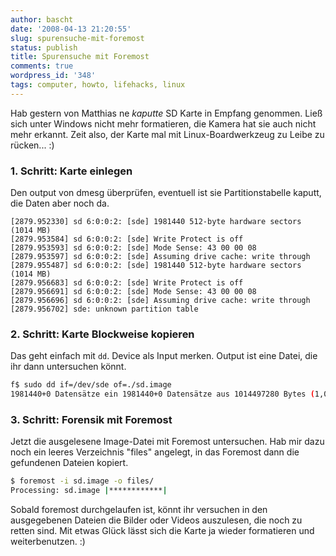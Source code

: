 ```yaml
---
author: bascht
date: '2008-04-13 21:20:55'
slug: spurensuche-mit-foremost
status: publish
title: Spurensuche mit Foremost
comments: true
wordpress_id: '348'
tags: computer, howto, lifehacks, linux
---
```


Hab gestern von Matthias ne *kaputte* SD Karte in Empfang genommen.
Ließ sich unter Windows nicht mehr formatieren, die Kamera hat sie
auch nicht mehr erkannt. Zeit also, der Karte mal mit
Linux-Boardwerkzeug zu Leibe zu rücken... :)

### 1. Schritt: Karte einlegen

Den output von dmesg überprüfen, eventuell ist sie Partitionstabelle kaputt, die Daten aber noch da.

```syslog
[2879.952330] sd 6:0:0:2: [sde] 1981440 512-byte hardware sectors (1014 MB)
[2879.953584] sd 6:0:0:2: [sde] Write Protect is off
[2879.953593] sd 6:0:0:2: [sde] Mode Sense: 43 00 00 08
[2879.953597] sd 6:0:0:2: [sde] Assuming drive cache: write through
[2879.955487] sd 6:0:0:2: [sde] 1981440 512-byte hardware sectors (1014 MB)
[2879.956683] sd 6:0:0:2: [sde] Write Protect is off
[2879.956691] sd 6:0:0:2: [sde] Mode Sense: 43 00 00 08
[2879.956696] sd 6:0:0:2: [sde] Assuming drive cache: write through
[2879.956702] sde: unknown partition table
```

### 2. Schritt: Karte Blockweise kopieren

Das geht einfach mit `dd`. Device als Input merken. Output ist eine Datei, die ihr dann
untersuchen könnt.

```bash
f$ sudo dd if=/dev/sde of=./sd.image
1981440+0 Datensätze ein 1981440+0 Datensätze aus 1014497280 Bytes (1,0 GB) kopiert, 449,267s, 2,3 MB
```

### 3. Schritt: Forensik mit Foremost

Jetzt die ausgelesene Image-Datei mit Foremost untersuchen. Hab mir dazu noch ein leeres
Verzeichnis "files" angelegt, in das Foremost dann die gefundenen
Dateien kopiert.

```bash
$ foremost -i sd.image -o files/
Processing: sd.image |************|
```

Sobald foremost durchgelaufen ist, könnt ihr versuchen in den
ausgegebenen Dateien die Bilder oder Videos auszulesen, die noch zu
retten sind. Mit etwas Glück lässt sich die Karte ja wieder
formatieren und weiterbenutzen. :)

